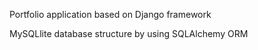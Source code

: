 Portfolio application based on Django framework

MySQLlite database structure by using SQLAlchemy ORM 
